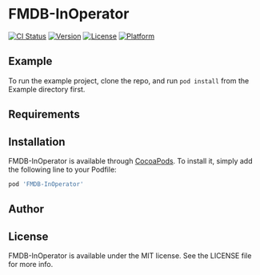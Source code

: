 # FMDB-InOperator

[![CI Status](https://img.shields.io/travis/frank-du/FMDB-InOperator.svg?style=flat)](https://travis-ci.org/frank-du/FMDB-InOperator)
[![Version](https://img.shields.io/cocoapods/v/FMDB-InOperator.svg?style=flat)](https://cocoapods.org/pods/FMDB-InOperator)
[![License](https://img.shields.io/cocoapods/l/FMDB-InOperator.svg?style=flat)](https://cocoapods.org/pods/FMDB-InOperator)
[![Platform](https://img.shields.io/cocoapods/p/FMDB-InOperator.svg?style=flat)](https://cocoapods.org/pods/FMDB-InOperator)

## Example

To run the example project, clone the repo, and run `pod install` from the Example directory first.

## Requirements

## Installation

FMDB-InOperator is available through [CocoaPods](https://cocoapods.org). To install
it, simply add the following line to your Podfile:

```ruby
pod 'FMDB-InOperator'
```

## Author



## License

FMDB-InOperator is available under the MIT license. See the LICENSE file for more info.
